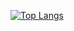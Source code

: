 [![Top Langs](https://github-readme-stats.vercel.app/api/top-langs/?username=elap1xi&show_icons=true&theme=react&layout=compact)](https://github.com/anuraghazra/github-readme-stats)
